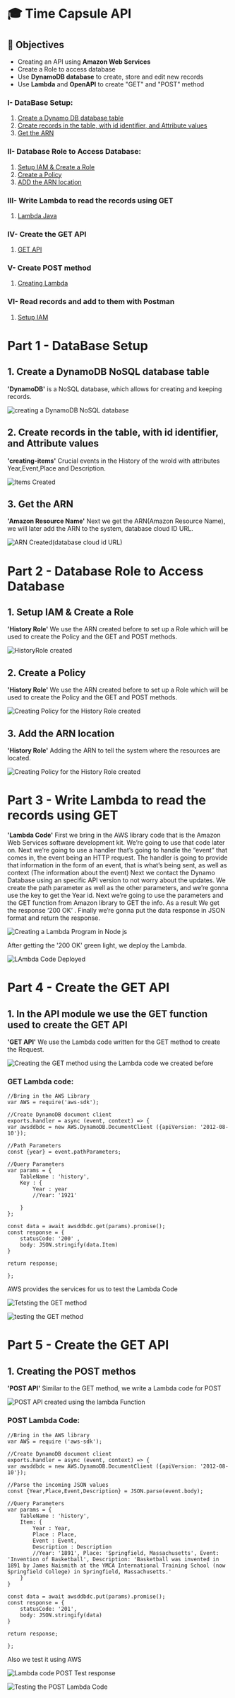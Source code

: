 # 🎓 Time Capsule API

## 🎯 Objectives
* Creating an API using **Amazon Web Services**
* Create a Role to access database
* Use **DynamoDB database** to create, store and edit new records
* Use **Lambda** and **OpenAPI** to create "GET" and "POST" method


### I- DataBase Setup:
1. [Create a Dynamo DB database table](#1-DynamoDB-NoSQL)
2. [Create records in the table, with id identifier, and Attribute values](#2-creating-items)
3. [Get the ARN](#3-Amazon-Resource-name)

### II- Database Role to Access Database:
1. [Setup IAM & Create a Role](#1-create-a-security-token)
2. [Create a Policy](#2-Creating-the-Policies)
3. [ADD the ARN location](#3-Inserting-the-ARN)

### III- Write Lambda to read the records using GET
1. [Lambda Java](#Write-the-Lambda-code-and-Test-the-program-in-Java-code)

### IV- Create the GET API
1. [GET API](#In-API-module-we-use-the-GET-function-used-to-create-the-GET-API)

### V- Create POST method
1. [Creating Lambda](#Lambda-Code)

### VI- Read records and add to them with Postman
1. [Setup IAM](#Using-Base-URL-to-Read-and-Post-records)


# Part 1 - DataBase Setup

## 1. Create a DynamoDB NoSQL database table
**'DynamoDB'** is a NoSQL database, which allows for creating and keeping records. 

![creating a DynamoDB NoSQL database](https://user-images.githubusercontent.com/63557848/148151619-76f7a433-adfe-4856-bc7e-d05912193773.png)

## 2. Create records in the table, with id identifier, and Attribute values
**'creating-items'** Crucial events in the History of the wrold with attributes Year,Event,Place and Description.

![Items Created](https://user-images.githubusercontent.com/63557848/148151734-3cd6d72d-4e42-4d9e-b74d-6376b1d6e055.png)

## 3. Get the ARN
**'Amazon Resource Name'** Next  we get the ARN(Amazon Resource Name), we will later add the ARN to the system, database cloud ID URL.

![ARN Created(database cloud id URL)](https://user-images.githubusercontent.com/63557848/148153785-16cbad9b-43c3-4e37-93d9-56d12edf9d31.png)


# Part 2 - Database Role to Access Database

## 1. Setup IAM & Create a Role
**'History Role'** We use the ARN created before to set up a Role which will be used to create the Policy and the GET and POST methods.

![HistoryRole created](https://user-images.githubusercontent.com/63557848/148155185-1877bd22-bd0c-496c-a1ab-65eaf2f7f1ef.png)

## 2. Create a Policy
**'History Role'** We use the ARN created before to set up a Role which will be used to create the Policy and the GET and POST methods.

![Creating Policy for the History Role created](https://user-images.githubusercontent.com/63557848/148155474-32321272-c6b9-4cbf-a58f-a4c154986157.png)
 
## 3. Add the ARN location
**'History Role'** Adding the ARN to tell the system where the resources are located.

![Creating Policy for the History Role created](https://user-images.githubusercontent.com/63557848/148155474-32321272-c6b9-4cbf-a58f-a4c154986157.png)


# Part 3 - Write Lambda to read the records using GET
**'Lambda Code'** First we bring in the AWS library code that is the Amazon Web Services software development kit. We’re going to use that code later on. 
Next we’re going to use a handler that’s going to handle the “event” that comes in, the event being an HTTP request. 
The handler is going to provide that information in the form of an event, that is what’s being sent, as well as context (The information about the event)
Next we contact the Dynamo Database using an specific API version to not worry about the updates.
We create the path parameter as well as the other parameters, and we’re gonna use the key to get the Year id.
Next we’re going to use the parameters and the GET function from Amazon library to GET the info.
As a result We get the response ‘200 OK’ .
Finally we’re gonna put the data response in JSON format and return the response.

![Creating a Lambda Program in Node js ](https://user-images.githubusercontent.com/63557848/148156418-ed596442-84ff-40c4-9b62-8f35a16890d2.png)

After getting the '200 OK' green light, we deploy the Lambda.

![LAmbda Code Deployed](https://user-images.githubusercontent.com/63557848/148156541-0c16b1a7-203c-469e-9efb-a4bdd3e887b0.png)


# Part 4 - Create the GET API

## 1. In the API module we use the GET function used to create the GET API
**'GET API'** We use the Lambda code written for the GET method to create the Request.

![Creating the GET method using the Lambda code we created before](https://user-images.githubusercontent.com/63557848/148157039-2c4b3a27-d047-473a-9c8a-04d9c49f0f73.png)


### GET Lambda code:
```
//Bring in the AWS Library
var AWS = require('aws-sdk');

//Create DynamoDB document client
exports.handler = async (event, context) => {
var awsddbdc = new AWS.DynamoDB.DocumentClient ({apiVersion: '2012-08-10'});

//Path Parameters
const {year} = event.pathParameters;

//Query Parameters
var params = {
	TableName : 'history',
	Key : {
		Year : year
		//Year: '1921'
		
	}
};

const data = await awsddbdc.get(params).promise();
const response = {
	statusCode: '200' ,
	body: JSON.stringify(data.Item)
}

return response;

};

```

AWS provides the services for us to test the Lambda Code

![Tetsting the GET method](https://user-images.githubusercontent.com/63557848/148157246-6b8e6b20-2fa3-4b91-bd05-cbf0d5435934.png)

![testing the GET method](https://user-images.githubusercontent.com/63557848/148157259-36005b86-18ec-40db-8889-99073eab7897.png)


# Part 5 - Create the GET API

## 1. Creating the POST methos
**'POST API'** Similar to the GET method, we write a Lambda code for POST

![POST API created using the lambda Function](https://user-images.githubusercontent.com/63557848/148157739-7111a368-ac0b-40e7-b682-7afedb6a67c3.png)

### POST Lambda Code:
```
//Bring in the AWS library
var AWS = require ('aws-sdk');

//Create DynamoDB document client 
exports.handler = async (event, context) => {
var awsddbdc = new AWS.DynamoDB.DocumentClient ({apiVersion: '2012-08-10'});

//Parse the incoming JSON values
const {Year,Place,Event,Description} = JSON.parse(event.body);

//Query Parameters
var params = {
	TableName : 'history',
	Item: {
		Year : Year,
		Place : Place,
		Event : Event,
		Description : Description
		//Year: '1891', Place: 'Springfield, Massachusetts', Event: 'Invention of Basketball', Description: 'Basketball was invented in 1891 by James Naismith at the YMCA International Training School (now Springfield College) in Springfield, Massachusetts.'
	}
}

const data = await awsddbdc.put(params).promise();
const response = {
	statusCode: '201',
	body: JSON.stringify(data)
}

return response;

};
```

Also we test it using AWS 

![Lambda code POST Test response](https://user-images.githubusercontent.com/63557848/148157797-3f278c67-ecad-4506-aa91-630545820f36.png)

![Testing the POST Lambda Code](https://user-images.githubusercontent.com/63557848/148157811-2e12eb07-8745-4f04-a9d4-ed2774e9e8a7.png)



